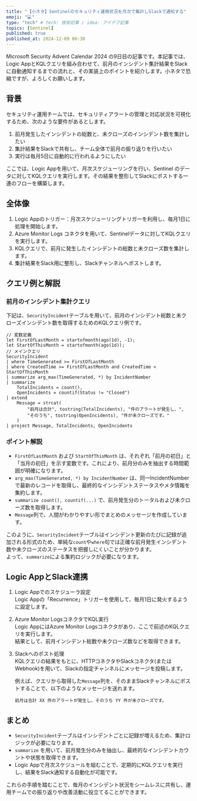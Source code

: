 ```yaml
---
title: "【小ネタ】Sentinelのセキュリティ運用状況を月次で集計しSlackで通知する"
emoji: "💻" 
type: "tech" # tech: 技術記事 / idea: アイデア記事
topics: [Sentinel] 
published: true
published_at: 2024-12-09 06:30
---
```


Microsoft Security Advent Calendar 2024 の9日目の記事です。本記事では、Logic AppとKQLクエリを組み合わせて、前月のインシデント集計結果をSlackに自動通知するまでの流れと、その実装上のポイントを紹介します。小ネタで恐縮ですが、よろしくお願いします。

## 背景

セキュリティ運用チームでは、セキュリティアラートの管理と対応状況を可視化するため、次のような要件があるとします。

1. 前月発生したインシデントの総数と、未クローズのインシデント数を集計したい
2. 集計結果をSlackで共有し、チーム全体で前月の振り返りを行いたい
3. 実行は毎月5日に自動的に行われるようにしたい

ここでは、Logic Appを用いて、月次スケジューリングを行い、Sentinel のデータに対してKQLクエリを実行します。その結果を整形してSlackにポストする一連のフローを構築します。

## 全体像

1. Logic Appのトリガー：月次スケジューリングトリガーを利用し、毎月1日に処理を開始します。
2. Azure Monitor Logs コネクタを用いて、Sentinelデータに対してKQLクエリを実行します。
3. KQLクエリで、前月に発生したインシデントの総数と未クローズ数を集計します。
4. 集計結果をSlack用に整形し、Slackチャンネルへポストします。

## クエリ例と解説

### 前月のインシデント集計クエリ

下記は、`SecurityIncident`テーブルを用いて、前月のインシデント総数と未クローズインシデント数を取得するためのKQLクエリ例です。

```kql
// 変数定義
let FirstOfLastMonth = startofmonth(ago(1d), -1);
let StartOfThisMonth = startofmonth(ago(1d));
// メインクエリ
SecurityIncident
| where TimeGenerated >= FirstOfLastMonth
| where CreatedTime >= FirstOfLastMonth and CreatedTime < StartOfThisMonth
| summarize arg_max(TimeGenerated, *) by IncidentNumber
| summarize
    TotalIncidents = count(),
    OpenIncidents = countif(Status != "Closed")
| extend
    Message = strcat(
        "前月は合計", tostring(TotalIncidents), "件のアラートが発生し、",
        "そのうち", tostring(OpenIncidents), "件が未クローズです。"
    )
| project Message, TotalIncidents, OpenIncidents
```

### ポイント解説

- `FirstOfLastMonth` および `StartOfThisMonth` は、それぞれ「前月の初日」と「当月の初日」を示す変数です。これにより、前月分のみを抽出する時間範囲が明確になります。
- `arg_max(TimeGenerated, *) by IncidentNumber` は、同一IncidentNumberで最新のレコードを取得し、最終的なインシデントステータスやメタ情報を集約します。
- `summarize count(), countif(...)` で、前月発生分のトータルおよび未クローズ数を取得します。
- `Message`列で、人間がわかりやすい形でまとめのメッセージを作成しています。

このように、`SecurityIncident`テーブルはインシデント更新のたびに記録が追加される形式のため、単純な`count`や`where`句では正確な前月発生インシデント数や未クローズのステータスを把握しにくいことが分かります。  
よって、`summarize`による集約ロジックが必要になります。

## Logic AppとSlack連携

1. Logic Appでのスケジューラ設定  
   Logic Appの「Recurrence」トリガーを使用して、毎月1日に発火するように設定します。

2. Azure Monitor LogsコネクタでKQL実行  
   Logic AppにはAzure Monitor Logsコネクタがあり、ここで前述のKQLクエリを実行します。  
   結果として、前月インシデント総数や未クローズ数などを取得できます。

3. Slackへのポスト処理  
   KQLクエリの結果をもとに、HTTPコネクタやSlackコネクタ(またはWebhook)を用いて、Slackの指定チャンネルにメッセージを投稿します。

   例えば、クエリから取得した`Message`列を、そのままSlackチャンネルにポストすることで、以下のようなメッセージを送れます。

   ```
   前月は合計 XX 件のアラートが発生し、そのうち YY 件が未クローズです。
   ```

## まとめ

- `SecurityIncident`テーブルはインシデントごとに記録が増えるため、集計ロジックが必要になります。
- `summarize` を用いて、前月発生分のみを抽出し、最終的なインシデントカウントや状態を取得できます。
- Logic Appで月次スケジュールを組むことで、定期的にKQLクエリを実行し、結果をSlack通知する自動化が可能です。

これらの手順を踏むことで、毎月のインシデント状況をシームレスに共有し、運用チームでの振り返りや改善活動に役立てることができます。

